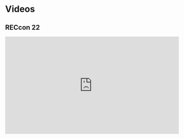 # Videos

## RECcon 22
<iframe width="560" height="315" src="https://www.youtube.com/embed/B2gZYvmtO38" title="YouTube video player" frameborder="0" allow="accelerometer; autoplay; clipboard-write; encrypted-media; gyroscope; picture-in-picture" allowfullscreen></iframe>
